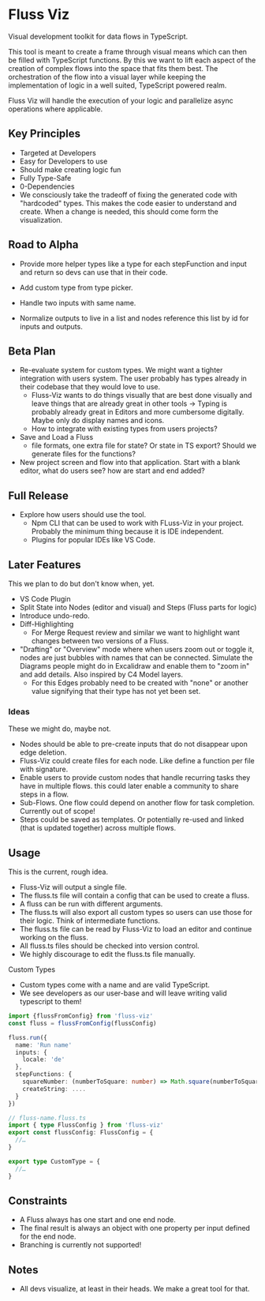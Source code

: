 # Fluss Viz

Visual development toolkit for data flows in TypeScript.

This tool is meant to create a frame through visual means which can then be filled with TypeScript functions. By this we want to lift each aspect of the creation of complex flows into the space that fits them best. The orchestration of the flow into a visual layer while keeping the implementation of logic in a well suited, TypeScript powered realm.

Fluss Viz will handle the execution of your logic and parallelize async operations where applicable.

## Key Principles

- Targeted at Developers
- Easy for Developers to use
- Should make creating logic fun
- Fully Type-Safe
- 0-Dependencies
- We consciously take the tradeoff of fixing the generated code with "hardcoded" types. This makes the code easier to understand and create. When a change is needed, this should come form the visualization.

## Road to Alpha

- Provide more helper types like a type for each stepFunction and input and return so devs can use that in their code.
- Add custom type from type picker.

- Handle two inputs with same name.
- Normalize outputs to live in a list and nodes reference this list by id for inputs and outputs.

## Beta Plan

- Re-evaluate system for custom types. We might want a tighter integration with users system. The user probably has types already in their codebase that they would love to use.
  - Fluss-Viz wants to do things visually that are best done visually and leave things that are already great in other tools -> Typing is probably already great in Editors and more cumbersome digitally. Maybe only do display names and icons.
  - How to integrate with existing types from users projects?
- Save and Load a Fluss
  - file formats, one extra file for state? Or state in TS export? Should we generate files for the functions?
- New project screen and flow into that application. Start with a blank editor, what do users see? how are start and end added?

## Full Release

- Explore how users should use the tool.
  - Npm CLI that can be used to work with FLuss-Viz in your project. Probably the minimum thing because it is IDE independent.
  - Plugins for popular IDEs like VS Code.

## Later Features

This we plan to do but don't know when, yet.

- VS Code Plugin
- Split State into Nodes (editor and visual) and Steps (Fluss parts for logic)
- Introduce undo-redo.
- Diff-Highlighting
  - For Merge Request review and similar we want to highlight want changes between two versions of a Fluss.
- "Drafting" or "Overview" mode where when users zoom out or toggle it, nodes are just bubbles with names that can be connected. Simulate the Diagrams people might do in Excalidraw and enable them to "zoom in" and add details. Also inspired by C4 Model layers.
  - For this Edges probably need to be created with "none" or another value signifying that their type has not yet been set.

### Ideas

These we might do, maybe not.

- Nodes should be able to pre-create inputs that do not disappear upon edge deletion.
- Fluss-Viz could create files for each node. Like define a function per file with signature.
- Enable users to provide custom nodes that handle recurring tasks they have in multiple flows. this could later enable a community to share steps in a flow.
- Sub-Flows. One flow could depend on another flow for task completion. Currently out of scope!
- Steps could be saved as templates. Or potentially re-used and linked (that is updated together) across multiple flows.

## Usage

This is the current, rough idea.

- Fluss-Viz will output a single file.
- The fluss.ts file will contain a config that can be used to create a fluss.
- A fluss can be run with different arguments.
- The fluss.ts will also export all custom types so users can use those for their logic. Think of intermediate functions.
- The fluss.ts file can be read by Fluss-Viz to load an editor and continue working on the fluss.
- All fluss.ts files should be checked into version control.
- We highly discourage to edit the fluss.ts file manually.

Custom Types

- Custom types come with a name and are valid TypeScript.
- We see developers as our user-base and will leave writing valid typescript to them!

```typescript
import {flussFromConfig} from 'fluss-viz'
const fluss = flussFromConfig(flussConfig)

fluss.run({
  name: 'Run name'
  inputs: {
    locale: 'de'
  },
  stepFunctions: {
    squareNumber: (numberToSquare: number) => Math.square(numberToSquare),
    createString: ....
  }
})
```

```typescript
// fluss-name.fluss.ts
import { type FlussConfig } from 'fluss-viz'
export const flussConfig: FlussConfig = {
  //…
}

export type CustomType = {
  //…
}
```

## Constraints

- A Fluss always has one start and one end node.
- The final result is always an object with one property per input defined for the end node.
- Branching is currently not supported!

## Notes

- All devs visualize, at least in their heads. We make a great tool for that.
